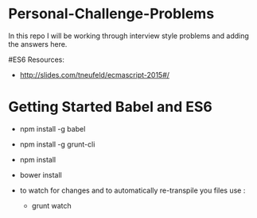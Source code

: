# Personal-Challenge-Problems

In this repo I will be working through interview style problems and adding the answers here.

#ES6 Resources: 
* http://slides.com/tneufeld/ecmascript-2015#/


# Getting Started Babel and ES6

* npm install -g babel

* npm install -g grunt-cli

* npm install

* bower install

* to watch for changes and to automatically re-transpile you files use :

  * grunt watch

  